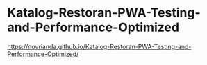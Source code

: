 # Katalog-Restoran-PWA-Testing-and-Performance-Optimized
https://novrianda.github.io/Katalog-Restoran-PWA-Testing-and-Performance-Optimized/

